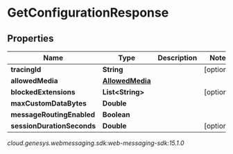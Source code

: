 # GetConfigurationResponse


## Properties

| Name | Type | Description | Notes |
| ------------ | ------------- | ------------- | ------------- |
| **tracingId** | **String** |  |  [optional] |
| **allowedMedia** | [**AllowedMedia**](AllowedMedia) |  |  |
| **blockedExtensions** | **List&lt;String&gt;** |  |  [optional] |
| **maxCustomDataBytes** | **Double** |  |  |
| **messageRoutingEnabled** | **Boolean** |  |  |
| **sessionDurationSeconds** | **Double** |  |  [optional] |




_cloud.genesys.webmessaging.sdk:web-messaging-sdk:15.1.0_
